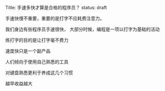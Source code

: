Title: 手速多快才算是合格的程序员？
status: draft

手速快慢不重要，重要的是打字不应耗费注意力。

我们身边有些程序员手速很快，
大部分时候，编程是一项以打字为基础的活动

练打字的目的是让打字毫不费力

速度快只是一个副产品

人们倾向于使用自己熟悉的工具

对键盘熟悉更利于养成这几个习惯


越早收益越大